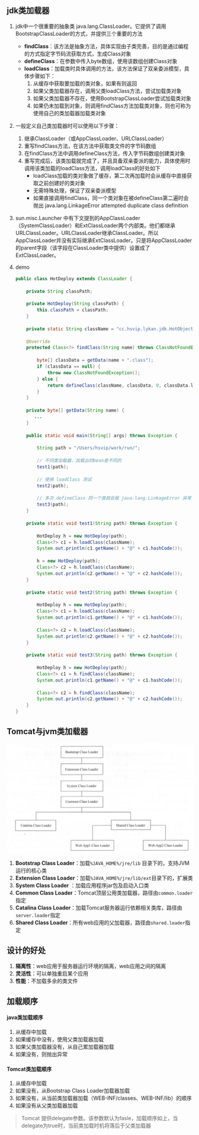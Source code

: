 ## jdk类加载器

1. jdk中一个很重要的抽象类 java.lang.ClassLoader。它提供了调用BootstrapClassLoader的方式，并提供三个重要的方法

   - **findClass**：该方法是抽象方法，具体实现由子类完善，目的是通过编程的方式指定字节码流获取方式，生成Class对象
   - **defineClass**：在参数中传入byte数组，使用该数组创建Class对象
   - **loadClass**：加载类时具体调用的方法，该方法保证了双亲委派模型，具体步骤如下：
     1. 从缓存中获取要加载的类对象，如果有则返回
     2. 如果父类加载器存在，调用父类loadClass方法，尝试加载类对象
     3. 如果父类加载器不存在，使用BootstrapClassLoader尝试加载类对象
     4. 如果仍未加载到对象，则调用findClass方法加载类对象，则也可称为使用自己的类加载器加载类对象

2. 一般定义自己类加载器时可以使用以下步骤：

   1. 继承ClassLoader（或AppClassLoader、URLClassLoader）
   2. 重写findClass方法，在该方法中获取类文件的字节码数组
   3. 在findClass方法中调用defineClass方法，传入字节码数组创建类对象
   4. 重写完成后，该类加载就完成了，并且具备双亲委派的能力，具体使用时调用该类加载的loadClass方法，调用loadClass的好处如下
      - loadClass加载的类对象做了缓存，第二次再加载时会从缓存中直接获取之前创建好的类对象
      - 无需特殊处理，保证了双亲委派模型
      - 如果直接调用findClass，同一个类对象在被defineClass第二遍时会抛出 java.lang.LinkageError  attempted  duplicate class definition

3. sun.misc.Launcher 中有下文提到的AppClassLoader（SystemClassLoader）和ExtClassLoader两个内部类。他们都继承URLClassLoader。URLClassLoader继承ClassLoader。所以AppClassLoader并没有实际继承ExtClassLoader。只是将AppClassLoader的parent字段（该字段在ClassLoader类中提供）设置成了ExtClassLoader。

4. demo

   ```Java
   public class HotDeploy extends ClassLoader {
   
       private String classPath;
   
       private HotDeploy(String classPath) {
           this.classPath = classPath;
       }
   
       private static String className = "cc.hsvip.lykan.jdk.HotObject";
   
       @Override
       protected Class<?> findClass(String name) throws ClassNotFoundException {
   
           byte[] classData = getData(name + ".class");
           if (classData == null) {
               throw new ClassNotFoundException();
           } else {
               return defineClass(className, classData, 0, classData.length);
           }
       }
   
       private byte[] getData(String name) {
          ...
       }
   
       public static void main(String[] args) throws Exception {
   
           String path = "/Users/hsvip/work/run/";
   
           // 不同类加载器，加载出的bean是不同的
           test1(path);
   
           // 使用 loadClass 测试
           test2(path);
   
           // 多次 defineClass 同一个类就会报 java.lang.LinkageError 异常
           test3(path);
       }
   
       private static void test1(String path) throws Exception {
   
           HotDeploy h = new HotDeploy(path);
           Class<?> c1 = h.loadClass(className);
           System.out.println(c1.getName() + "@" + c1.hashCode());
   
           h = new HotDeploy(path);
           Class<?> c2 = h.loadClass(className);
           System.out.println(c2.getName() + "@" + c2.hashCode());
       }
   
       private static void test2(String path) throws Exception {
   
           HotDeploy h = new HotDeploy(path);
           Class<?> c1 = h.loadClass(className);
           System.out.println(c1.getName() + "@" + c1.hashCode());
   
           Class<?> c2 = h.loadClass(className);
           System.out.println(c2.getName() + "@" + c2.hashCode());
       }
   
       private static void test3(String path) throws Exception {
   
           HotDeploy h = new HotDeploy(path);
           Class<?> c1 = h.findClass(className);
           System.out.println(c1.getName() + "@" + c1.hashCode());
   
           Class<?> c2 = h.findClass(className);
           System.out.println(c2.getName() + "@" + c2.hashCode());
       }
   }
   ```

## Tomcat与jvm类加载器

![image-20180903223709265](../images/999999/image-20180903223709265.png)

1. **Bootstrap Class Loader**：加载`%JAVA_HOME%/jre/lib` 目录下的，支持JVM运行的核心类
2. **Extension Class Loader**：加载`%JAVA_HOME%/jre/lib/ext`目录下的，扩展类
3. **System Class Loader** ：加载应用程序jar包及启动入口类
4. **Common Class Loader**：Tomcat顶层公用类加载器，路径由`common.loader`指定
5. **Catalina Class Loader**：加载Tomcat服务器运行依赖相关类库，路径由`server.loader`指定
6. **Shared Class Loader**：所有web应用的父加载器，路径由`shared.loader`指定



## 设计的好处

1. **隔离性**：web应用于服务器运行环境的隔离，web应用之间的隔离
2. **灵活性**：可以单独重启某个应用
3. **性能**：不加载多余的类文件

## 加载顺序

#### java类加载顺序

1. 从缓存中加载
2. 如果缓存中没有，使用父类加载器加载
3. 如果父类加载器没有，从自己累加载器加载
4. 如果没有，则抛出异常

#### Tomcat类加载顺序

1. 从缓存中加载
2. 如果没有，从Bootstrap Class Loader加载器加载
3. 如果没有，从当前类加载器加载（WEB-INF/classes、WEB-INF/lib）的顺序
4. 如果没有从父类加载器加载

> Tomcat 提供delegate参数。该参数默认为fasle，加载顺序如上，当delegate为true时，当前类加载时机将落后于父类加载器

